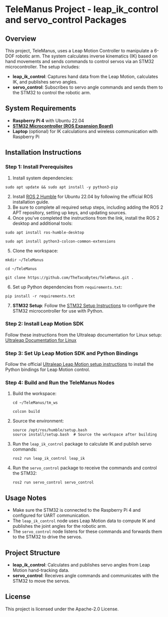# TeleManus Project - leap_ik_control and servo_control Packages


## Overview

This project, TeleManus, uses a Leap Motion Controller to manipulate a 6-DOF robotic arm. The system calculates inverse kinematics (IK) based on hand movements and sends commands to control servos via an STM32 microcontroller. The setup includes:

- **leap_ik_control**: Captures hand data from the Leap Motion, calculates IK, and publishes servo angles.
- **servo_control**: Subscribes to servo angle commands and sends them to the STM32 to control the robotic arm.



## System Requirements

- **Raspberry Pi 4** with Ubuntu 22.04
- **[STM32 Microcontroller (ROS Expansion Board)](https://www.amazon.com/dp/B0CZHPCVLX/ref=twister_B0BX52PQRT?_encoding=UTF8&th=1)**
- **Laptop** (optional) for IK calculations and wireless communication with Raspberry Pi

## Installation Instructions

### Step 1: Install Prerequisites

1. Install system dependencies:

```
sudo apt update && sudo apt install -y python3-pip 
```

2. Install [ROS 2 Humble](https://docs.ros.org/en/humble/Installation/Ubuntu-Install-Debs.html) for Ubuntu 22.04 by following the official ROS installation guide.
3. Be sure to complete all required setup steps, including adding the ROS 2 APT repository, setting up keys, and updating sources.
4. Once you've completed the instructions from the link, install the ROS 2 desktop and additional tools:

```
sudo apt install ros-humble-desktop

sudo apt install python3-colcon-common-extensions
```

5. Clone the workspace:
```
mkdir ~/TeleManus
    
cd ~/TeleManus

git clone https://github.com/TheTacoBytes/TeleManus.git .
```
    
6. Set up Python dependencies from `requirements.txt`:

```
pip install -r requirements.txt
```

7. **STM32 Setup**: Follow the [STM32 Setup Instructions](https://github.com/TheTacoBytes/STM32-ROS-ExpansionBoard) to configure the STM32 microcontroller for use with Python.


### Step 2: Install Leap Motion SDK

Follow these instructions from the Ultraleap documentation for Linux setup:  
[Ultraleap Documentation for Linux](https://docs.ultraleap.com/linux/)

### Step 3: Set Up Leap Motion SDK and Python Bindings

Follow the official [Ultraleap Leap Motion setup instructions](https://github.com/ultraleap/leapc-python-bindings) to install the Python bindings for Leap Motion control.

### Step 4: Build and Run the TeleManus Nodes

1. Build the workspace:
    ```
    cd ~/TeleManus/tm_ws
    
    colcon build
    ```


2. Source the environment:
    ```
    source /opt/ros/humble/setup.bash
    source install/setup.bash  # Source the workspace after building
    ```

3. Run the `leap_ik_control` package to calculate IK and publish servo commands:
    ```
    ros2 run leap_ik_control leap_ik
    ```

4. Run the `servo_control` package to receive the commands and control the STM32:
    ```
    ros2 run servo_control servo_control
    ```



## Usage Notes

- Make sure the STM32 is connected to the Raspberry Pi 4 and configured for UART communication.
- The `leap_ik_control` node uses Leap Motion data to compute IK and publishes the joint angles for the robotic arm.
- The `servo_control` node listens for these commands and forwards them to the STM32 to drive the servos.



## Project Structure

- **leap_ik_control**: Calculates and publishes servo angles from Leap Motion hand-tracking data.
- **servo_control**: Receives angle commands and communicates with the STM32 to move the servos.

## License

This project is licensed under the Apache-2.0 License.

